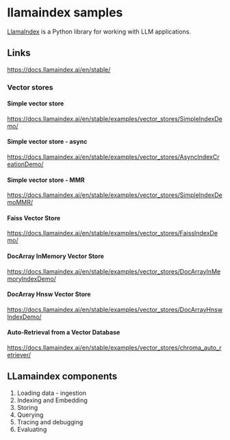 # llamaindex samples

[LlamaIndex][100] is a Python library for working with LLM applications.

[100]: https://github.com/run-llama/llama_index

## Links

https://docs.llamaindex.ai/en/stable/

### Vector stores

#### Simple vector store

https://docs.llamaindex.ai/en/stable/examples/vector_stores/SimpleIndexDemo/

#### Simple vector store - async

https://docs.llamaindex.ai/en/stable/examples/vector_stores/AsyncIndexCreationDemo/

#### Simple vector store - MMR

https://docs.llamaindex.ai/en/stable/examples/vector_stores/SimpleIndexDemoMMR/

#### Faiss Vector Store

https://docs.llamaindex.ai/en/stable/examples/vector_stores/FaissIndexDemo/

#### DocArray InMemory Vector Store

https://docs.llamaindex.ai/en/stable/examples/vector_stores/DocArrayInMemoryIndexDemo/

#### DocArray Hnsw Vector Store

https://docs.llamaindex.ai/en/stable/examples/vector_stores/DocArrayHnswIndexDemo/

#### Auto-Retrieval from a Vector Database

https://docs.llamaindex.ai/en/stable/examples/vector_stores/chroma_auto_retriever/

## LLamaindex components

1. Loading data - ingestion
2. Indexing and Embedding
3. Storing
4. Querying
5. Tracing and debugging
6. Evaluating
